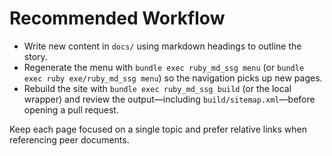 # Recommended Workflow

- Write new content in `docs/` using markdown headings to outline the story.
- Regenerate the menu with `bundle exec ruby_md_ssg menu` (or `bundle exec ruby exe/ruby_md_ssg menu`) so the navigation picks up new pages.
- Rebuild the site with `bundle exec ruby_md_ssg build` (or the local wrapper) and review the output—including `build/sitemap.xml`—before opening a pull request.

Keep each page focused on a single topic and prefer relative links when referencing peer documents.
